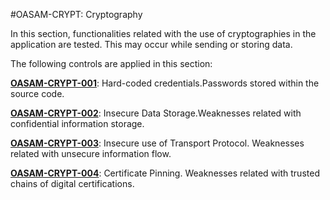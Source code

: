 
#OASAM-CRYPT: Cryptography

In this section, functionalities related with the use of cryptographies in the application are tested. This may occur while sending or storing data.

The following controls are applied in this section:


**[OASAM-CRYPT-001](https://github.com/b66l/OASAM/blob/master/oasam-crypt-cryptography/oasam-crypt-001-hard-coded-credentials.md)**: Hard-coded credentials.Passwords stored within the source code.

**[OASAM-CRYPT-002](https://github.com/b66l/OASAM/blob/master/oasam-crypt-cryptography/oasam-crypt-002-insecure-data-storage.md)**: Insecure Data Storage.Weaknesses related with confidential information storage.

**[OASAM-CRYPT-003](https://github.com/b66l/OASAM/blob/master/oasam-crypt-cryptography/oasam-crypt-003-insecure-use-of-transport-protocol.md)**: Insecure use of Transport Protocol. Weaknesses related with unsecure information flow.

**[OASAM-CRYPT-004](https://github.com/b66l/OASAM/blob/master/oasam-crypt-cryptography/oasam-crypt-004-certificate-pinning.md)**: Certificate Pinning. Weaknesses related with trusted chains of digital certifications.
